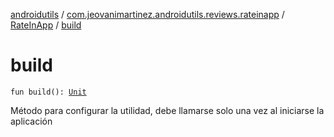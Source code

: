 [androidutils](../../index.md) / [com.jeovanimartinez.androidutils.reviews.rateinapp](../index.md) / [RateInApp](index.md) / [build](./build.md)

# build

`fun build(): `[`Unit`](https://kotlinlang.org/api/latest/jvm/stdlib/kotlin/-unit/index.html)

Método para configurar la utilidad, debe llamarse solo una vez al iniciarse la aplicación

